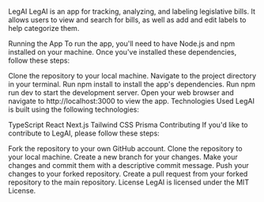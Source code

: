 LegAI
LegAI is an app for tracking, analyzing, and labeling legislative bills. It allows users to view and search for bills, as well as add and edit labels to help categorize them.

Running the App
To run the app, you'll need to have Node.js and npm installed on your machine. Once you've installed these dependencies, follow these steps:

Clone the repository to your local machine.
Navigate to the project directory in your terminal.
Run npm install to install the app's dependencies.
Run npm run dev to start the development server.
Open your web browser and navigate to http://localhost:3000 to view the app.
Technologies Used
LegAI is built using the following technologies:

TypeScript
React
Next.js
Tailwind CSS
Prisma
Contributing
If you'd like to contribute to LegAI, please follow these steps:

Fork the repository to your own GitHub account.
Clone the repository to your local machine.
Create a new branch for your changes.
Make your changes and commit them with a descriptive commit message.
Push your changes to your forked repository.
Create a pull request from your forked repository to the main repository.
License
LegAI is licensed under the MIT License.
